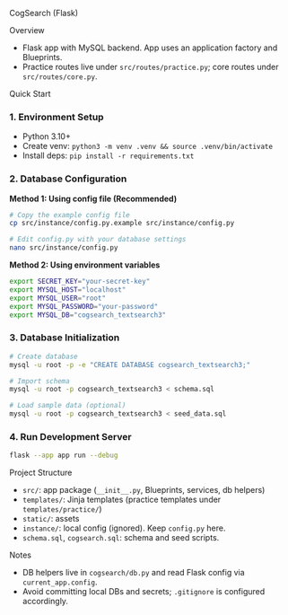 CogSearch (Flask)

Overview
- Flask app with MySQL backend. App uses an application factory and Blueprints.
- Practice routes live under `src/routes/practice.py`; core routes under `src/routes/core.py`.

Quick Start

### 1. Environment Setup
- Python 3.10+
- Create venv: `python3 -m venv .venv && source .venv/bin/activate`
- Install deps: `pip install -r requirements.txt`

### 2. Database Configuration
**Method 1: Using config file (Recommended)**
```bash
# Copy the example config file
cp src/instance/config.py.example src/instance/config.py

# Edit config.py with your database settings
nano src/instance/config.py
```

**Method 2: Using environment variables**
```bash
export SECRET_KEY="your-secret-key"
export MYSQL_HOST="localhost"
export MYSQL_USER="root"
export MYSQL_PASSWORD="your-password"
export MYSQL_DB="cogsearch_textsearch3"
```

### 3. Database Initialization
```bash
# Create database
mysql -u root -p -e "CREATE DATABASE cogsearch_textsearch3;"

# Import schema
mysql -u root -p cogsearch_textsearch3 < schema.sql

# Load sample data (optional)
mysql -u root -p cogsearch_textsearch3 < seed_data.sql
```

### 4. Run Development Server
```bash
flask --app app run --debug
```

Project Structure
- `src/`: app package (`__init__.py`, Blueprints, services, db helpers)
- `templates/`: Jinja templates (practice templates under `templates/practice/`)
- `static/`: assets
- `instance/`: local config (ignored). Keep `config.py` here.
- `schema.sql`, `cogsearch.sql`: schema and seed scripts.

Notes
- DB helpers live in `cogsearch/db.py` and read Flask config via `current_app.config`.
- Avoid committing local DBs and secrets; `.gitignore` is configured accordingly.
